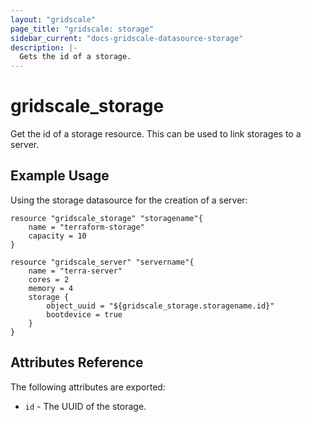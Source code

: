 ```yaml
---
layout: "gridscale"
page_title: "gridscale: storage"
sidebar_current: "docs-gridscale-datasource-storage"
description: |-
  Gets the id of a storage.
---
```


# gridscale_storage

Get the id of a storage resource. This can be used to link storages to a server.

## Example Usage

Using the storage datasource for the creation of a server:

```hcl
resource "gridscale_storage" "storagename"{
	name = "terraform-storage"
	capacity = 10
}

resource "gridscale_server" "servername"{
	name = "terra-server"
	cores = 2
	memory = 4
	storage {
		object_uuid = "${gridscale_storage.storagename.id}"
		bootdevice = true
	}
}
```

## Attributes Reference

The following attributes are exported:

* `id` - The UUID of the storage.